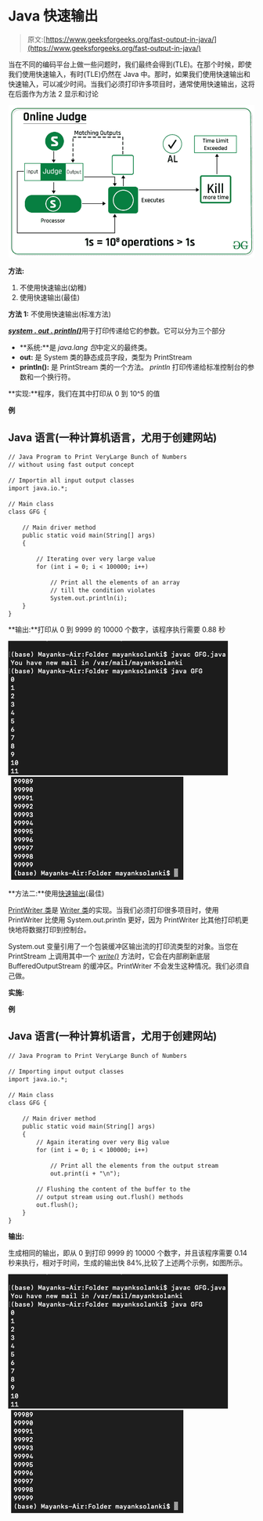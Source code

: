 # Java 快速输出

> 原文:[https://www.geeksforgeeks.org/fast-output-in-java/](https://www.geeksforgeeks.org/fast-output-in-java/)

当在不同的编码平台上做一些问题时，我们最终会得到(TLE)。在那个时候，即使我们使用快速输入，有时(TLE)仍然在 Java 中。那时，如果我们使用快速输出和快速输入，可以减少时间。当我们必须打印许多项目时，通常使用快速输出，这将在后面作为方法 2 显示和讨论

![](img/278e841bd98caae955253433a2f163bf.png)

**方法:**

1.  不使用快速输出(幼稚)
2.  使用快速输出(最佳)

**方法 1:** 不使用快速输出(标准方法)

[***system . out . println()***](https://www.geeksforgeeks.org/system-out-println-in-java/)用于打印传递给它的参数。它可以分为三个部分

*   **系统:**是 *java.lang 包*中定义的最终类。
*   **out:** 是 System 类的静态成员字段，类型为 PrintStream
*   **println():** 是 PrintStream 类的一个方法。 *println* 打印传递给标准控制台的参数和一个换行符。

**实现:**程序，我们在其中打印从 0 到 10^5 的值

**例**

## Java 语言(一种计算机语言，尤用于创建网站)

```
// Java Program to Print VeryLarge Bunch of Numbers
// without using fast output concept

// Importin all input output classes
import java.io.*;

// Main class
class GFG {

    // Main driver method
    public static void main(String[] args)
    {

        // Iterating over very large value
        for (int i = 0; i < 100000; i++)

            // Print all the elements of an array
            // till the condition violates
            System.out.println(i);
    }
}
```

**输出:**打印从 0 到 9999 的 10000 个数字，该程序执行需要 0.88 秒

![](img/ad5129d1ad3e12658b597b8368aee46a.png) ![](img/b155534eb19bedd8c428009f347784e0.png)

**方法二:**使用[快速输出](https://www.geeksforgeeks.org/fast-io-for-competitive-programming/)(最佳)

[PrintWriter 类](https://www.geeksforgeeks.org/java-io-printwriter-class-java-set-2/)是 [Writer 类](https://www.geeksforgeeks.org/java-io-writer-class-java/)的实现。当我们必须打印很多项目时，使用 PrintWriter 比使用 System.out.println 更好，因为 PrintWriter 比其他打印机更快地将数据打印到控制台。

System.out 变量引用了一个包装缓冲区输出流的打印流类型的对象。当您在 PrintStream 上调用其中一个 [*write()*](https://www.geeksforgeeks.org/printstream-writeint-method-in-java-with-examples/) 方法时，它会在内部刷新底层 BufferedOutputStream 的缓冲区。PrintWriter 不会发生这种情况。我们必须自己做。

**实施:**

**例**

## Java 语言(一种计算机语言，尤用于创建网站)

```
// Java Program to Print VeryLarge Bunch of Numbers

// Importing input output classes
import java.io.*;

// Main class
class GFG {

    // Main driver method
    public static void main(String[] args)
    {
        // Again iterating over very Big value
        for (int i = 0; i < 100000; i++)

            // Print all the elements from the output stream
            out.print(i + "\n");

        // Flushing the content of the buffer to the
        // output stream using out.flush() methods
        out.flush();
    }
}
```

**输出:**

生成相同的输出，即从 0 到打印 9999 的 10000 个数字，并且该程序需要 0.14 秒来执行，相对于时间，生成的输出快 84%,比较了上述两个示例，如图所示。

![](img/ad5129d1ad3e12658b597b8368aee46a.png) ![](img/b155534eb19bedd8c428009f347784e0.png)